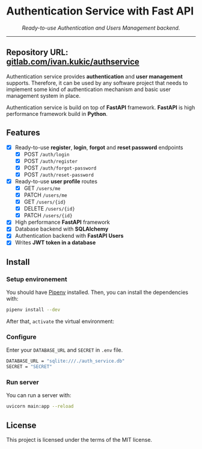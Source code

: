 # Authentication Service with Fast API

<p align="center">
    <em>Ready-to-use Authentication and Users Management backend.</em>
</p>

---
**Repository URL**: <a href="https://gitlab.com/ivan.kukic/authservice" target="_blank">
gitlab.com/ivan.kukic/authservice</a>
---

Authentication service provides **authentication** and **user management** supports. Therefore, it can be used by any
software project that needs to implement some kind of authentication mechanism and basic user management system in
place.

Authentication service is build on top of **FastAPI** framework. **FastAPI** is high performance framework build in **Python**.

## Features

* [X] Ready-to-use **register**, **login**, **forgot** and **reset password** endpoints
    * [X] POST `/auth/login`
    * [X] POST `/auth/register`
    * [X] POST `/auth/forgot-password`
    * [X] POST `/auth/reset-password`
* [X] Ready-to-use **user profile** routes
    * [X] GET `/users/me`
    * [X] PATCH `/users/me`
    * [X] GET `/users/{id}`
    * [X] DELETE `/users/{id}`
    * [X] PATCH `/users/{id}`
* [X] High performance **FastAPI** framework
* [X] Database backend with **SQLAlchemy**
* [X] Authentication backend with **FastAPI Users**
* [X] Writes **JWT token in a database**

## Install

### Setup environement

You should have [Pipenv](https://pipenv.readthedocs.io/en/latest/) installed. Then, you can install the dependencies
with:

```bash
pipenv install --dev
```

After that, `activate` the virtual environment:

### Configure

Enter your `DATABASE_URL` and `SECRET` in `.env` file.

```bash
DATABASE_URL = "sqlite:///./auth_service.db"
SECRET = "SECRET"
```

### Run server

You can run a server with:

```bash
uvicorn main:app --reload
```

## License

This project is licensed under the terms of the MIT license.
